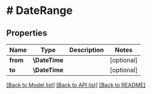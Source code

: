 # # DateRange

## Properties

Name | Type | Description | Notes
------------ | ------------- | ------------- | -------------
**from** | **\DateTime** |  | [optional]
**to** | **\DateTime** |  | [optional]

[[Back to Model list]](../../README.md#models) [[Back to API list]](../../README.md#endpoints) [[Back to README]](../../README.md)
